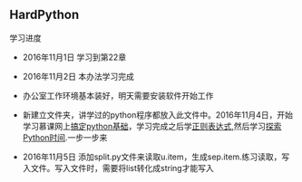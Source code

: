 ## HardPython


学习进度
+ 2016年11月1日 学习到第22章
+ 2016年11月2日 本办法学习完成
+ 办公室工作环境基本装好，明天需要安装软件开始工作

+ 新建立文件夹，讲学过的python程序都放入此文件中。2016年11月4日，开始学习慕课网上[搞定python基础](http://www.imooc.com/course/programdetail/pid/51)，学习完成之后学[正则表达式](http://www.imooc.com/learn/550),然后学习[探索Python时间](http://www.imooc.com/course/programdetail/pid/56).一步一步来

+ 2016年11月5日 添加split.py文件来读取u.item，生成sep.item.练习读取，写入文件。写入文件时，需要将list转化成string才能写入
